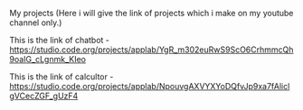 My projects (Here i will give the link of projects which i make on my youtube channel only.)

This is the link of chatbot - https://studio.code.org/projects/applab/YgR_m302euRwS9ScO6CrhmmcQh9oaIG_cLgnmk_KIeo

This is the link of calcultor - https://studio.code.org/projects/applab/NpouvgAXVYXYoDQfvJp9xa7fAliclgVCecZGF_gUzF4
